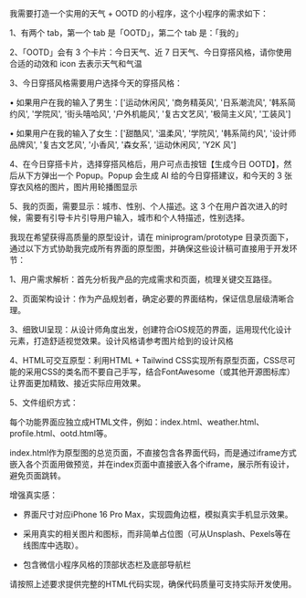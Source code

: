 我需要打造一个实用的天气 + OOTD 的小程序，这个小程序的需求如下：

1、有两个 tab，第一个 tab 是「OOTD」，第二个 tab 是：「我的」

2、「OOTD」会有 3 个卡片：今日天气、近 7 日天气、今日穿搭风格，请你使用合适的动效和 icon 去表示天气和气温

3、今日穿搭风格需要用户选择今天的穿搭风格：

• 如果用户在我的输入了男生：['运动休闲风', '商务精英风', '日系潮流风', '韩系简约风', '学院风', '街头嘻哈风', '户外机能风', '复古文艺风', '极简主义风', '工装风']

• 如果用户在我的输入了女生：['甜酷风', '温柔风', '学院风', '韩系简约风', '设计师品牌风', '复古文艺风', '小香风', '森女系', '运动休闲风', 'Y2K 风']

4、在今日穿搭卡片，选择穿搭风格后，用户可点击按钮【生成今日 OOTD】，然后从下方弹出一个 Popup。Popup 会生成 AI 给的今日穿搭建议，和今天的 3 张穿衣风格的图片，图片用轮播图显示

5、我的页面，需要显示：城市、性别、个人描述。这 3 个在用户首次进入的时候，需要有引导卡片引导用户输入，城市和个人特描述，性别选择。

我现在希望获得高质量的原型设计，请在 miniprogram/prototype 目录页面下，通过以下方式协助我完成所有界面的原型图，并确保这些设计稿可直接用于开发环节：

1、用户需求解析：首先分析我产品的完成需求和页面，梳理关键交互路径。

2、页面架构设计：作为产品规划者，确定必要的界面结构，保证信息层级清晰合理。

3、细致UI呈现：从设计师角度出发，创建符合iOS规范的界面，运用现代化设计元素，打造舒适视觉效果。设计风格请参考图片给到的设计风格

4、HTML可交互原型：利用HTML + Tailwind CSS实现所有原型页面，CSS尽可能的采用CSS的类名而不要自己手写，结合FontAwesome（或其他开源图标库）让界面更加精致、接近实际应用效果。

5、文件组织方式：

每个功能界面应独立成HTML文件，例如：index.html、weather.html、profile.html、ootd.html等。

index.html作为原型图的总览页面，不直接包含各界面代码，而是通过iframe方式嵌入各个页面用做预览，并在index页面中直接嵌入各个iframe，展示所有设计，避免页面跳转。

增强真实感：

- 界面尺寸对应iPhone 16 Pro Max，实现圆角边框，模拟真实手机显示效果。

- 采用真实的相关图片和图标，而非简单占位图（可从Unsplash、Pexels等在线图库中选取）。

- 包含微信小程序风格的顶部状态栏及底部导航栏

请按照上述要求提供完整的HTML代码实现，确保代码质量可支持实际开发使用。